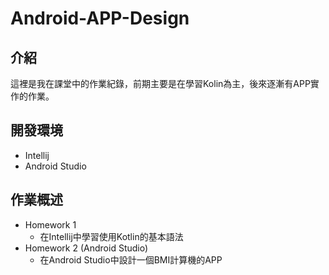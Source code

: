 # Android-APP-Design
## 介紹
這裡是我在課堂中的作業紀錄，前期主要是在學習Kolin為主，後來逐漸有APP實作的作業。
## 開發環境
- Intellij
- Android Studio
## 作業概述
- Homework 1 
  - 在Intellij中學習使用Kotlin的基本語法
- Homework 2 (Android Studio)
  - 在Android Studio中設計一個BMI計算機的APP
